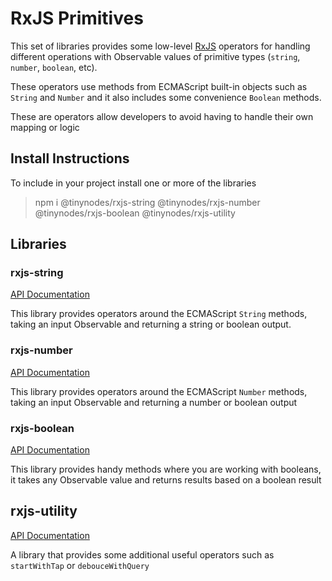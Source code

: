 # RxJS Primitives

This set of libraries provides some low-level [RxJS](https://rxjs-dev.firebaseapp.com/) operators for handling different operations with
Observable values of primitive types (`string`, `number`, `boolean`, etc).

These operators use methods from ECMAScript built-in objects such as `String` and `Number` and it also includes some
convenience `Boolean` methods.

These are operators allow developers to avoid having to handle their own mapping or logic

## Install Instructions

To include in your project install one or more of the libraries

> npm i @tinynodes/rxjs-string @tinynodes/rxjs-number @tinynodes/rxjs-boolean @tinynodes/rxjs-utility

## Libraries

### rxjs-string

[API Documentation](libs/rxjs/string/README.md)

This library provides operators around the ECMAScript `String` methods, taking an input Observable
and returning a string or boolean output.

### rxjs-number

[API Documentation](libs/rxjs/number/README.md)

This library provides operators around the ECMAScript `Number` methods, taking an input Observable
and returning a number or boolean output

### rxjs-boolean

[API Documentation](libs/rxjs/boolean/README.md)

This library provides handy methods where you are working with booleans, it takes any Observable value
and returns results based on a boolean result

## rxjs-utility

[API Documentation](libs/rxjs/utility/README.md)

A library that provides some additional useful operators such as `startWithTap` or `debouceWithQuery`
